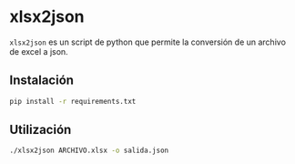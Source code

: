 # xlsx2json

`xlsx2json` es un script de python que permite la conversión de un archivo de excel a json.

## Instalación
```bash
pip install -r requirements.txt
```

## Utilización
```bash
./xlsx2json ARCHIVO.xlsx -o salida.json
```
